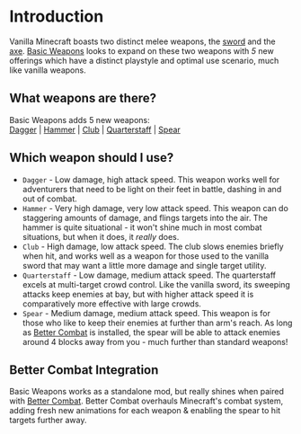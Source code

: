 # Introduction

Vanilla Minecraft boasts two distinct melee weapons, the [sword](https://minecraft.wiki/w/Sword) and the [axe](https://minecraft.wiki/w/Axe). [Basic Weapons](https://modrinth.com/mod/basic-weapons) looks to expand on these two weapons with _5_ new offerings which have a distinct playstyle and optimal use scenario, much like vanilla weapons.

## What weapons are there?

Basic Weapons adds 5 new weapons: <br/> [Dagger](/weapons/dagger) | [Hammer](/weapons/hammer) | [Club](/weapons/club) | [Quarterstaff](/weapons/quarterstaff) | [Spear](/weapons/spear)

## Which weapon should I use?

- `Dagger` - Low damage, high attack speed. This weapon works well for adventurers that need to be light on their feet in battle, dashing in and out of combat.
- `Hammer` - Very high damage, very low attack speed. This weapon can do staggering amounts of damage, and flings targets into the air. The hammer is quite situational - it won't shine much in most combat situations, but when it does, it _really_ does.
- `Club` - High damage, low attack speed. The club slows enemies briefly when hit, and works well as a weapon for those used to the vanilla sword that may want a little more damage and single target utility.
- `Quarterstaff` - Low damage, medium attack speed. The quarterstaff excels at multi-target crowd control. Like the vanilla sword, its sweeping attacks keep enemies at bay, but with higher attack speed it is comparatively more effective with large crowds.
- `Spear` - Medium damage, medium attack speed. This weapon is for those who like to keep their enemies at further than arm's reach. As long as [Better Combat](https://modrinth.com/mod/better-combat) is installed, the spear will be able to attack enemies around 4 blocks away from you - much further than standard weapons!

## Better Combat Integration

Basic Weapons works as a standalone mod, but really shines when paired with [Better Combat](https://modrinth.com/mod/better-combat). Better Combat overhauls Minecraft's combat system, adding fresh new animations for each weapon & enabling the spear to hit targets further away.
